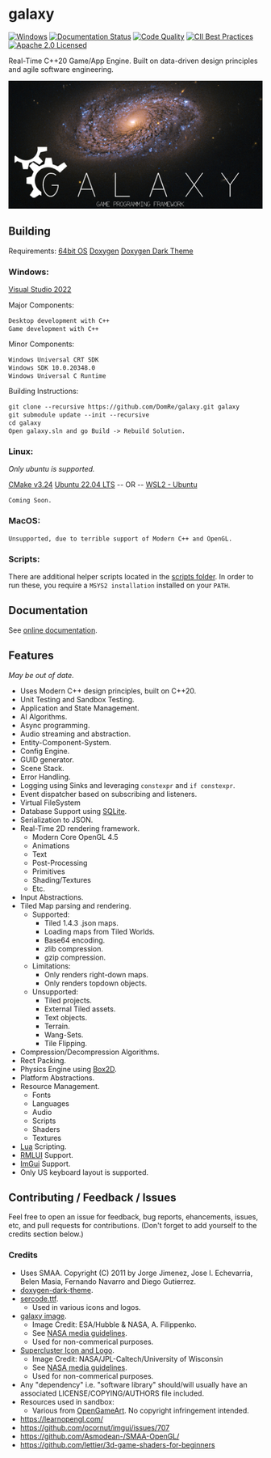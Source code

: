 # galaxy
[![Windows](https://ci.appveyor.com/api/projects/status/ww31j6b22u7bo1ua?svg=true)](https://ci.appveyor.com/project/reworks/galaxy)
[![Documentation Status](https://travis-ci.com/DomRe/galaxy.svg?branch=master)](https://domre.github.io/galaxy/)
[![Code Quality](https://app.codacy.com/project/badge/Grade/1cac439022e2417fa82b5dbc2c320030)](https://www.codacy.com/gh/DomRe/galaxy/dashboard?utm_source=github.com&amp;utm_medium=referral&amp;utm_content=DomRe/galaxy&amp;utm_campaign=Badge_Grade)
[![CII Best Practices](https://bestpractices.coreinfrastructure.org/projects/4377/badge)](https://bestpractices.coreinfrastructure.org/projects/4377)
[![Apache 2.0 Licensed](https://img.shields.io/badge/license-apache-blue.svg)](./LICENSE.txt)

Real-Time C++20 Game/App Engine. Built on data-driven design principles and agile software engineering. 

![galaxy](logo.png?raw=true "galaxy")

## Building

Requirements:
[64bit OS](https://en.wikipedia.org/wiki/X86-64)
[Doxygen](https://www.doxygen.nl/index.html)
[Doxygen Dark Theme](https://github.com/MaJerle/doxygen-dark-theme)

### Windows:
[Visual Studio 2022](https://visualstudio.microsoft.com/vs/)

Major Components:
```
Desktop development with C++
Game development with C++
```
Minor Components:
```
Windows Universal CRT SDK
Windows SDK 10.0.20348.0
Windows Universal C Runtime
```
Building Instructions:
```
git clone --recursive https://github.com/DomRe/galaxy.git galaxy
git submodule update --init --recursive
cd galaxy
Open galaxy.sln and go Build -> Rebuild Solution.
```

### Linux:
*Only ubuntu is supported.*

[CMake v3.24](https://cmake.org/download/)
[Ubuntu 22.04 LTS](https://ubuntu.com/download/desktop)
-- OR --
[WSL2 - Ubuntu](https://docs.microsoft.com/en-us/windows/wsl/install)

```
Coming Soon.
```

### MacOS:
```
Unsupported, due to terrible support of Modern C++ and OpenGL.
```

### Scripts:
There are additional helper scripts located in the [scripts folder](https://github.com/DomRe/galaxy/tree/master/scripts).
In order to run these, you require a ```MSYS2 installation``` installed on your ```PATH```.

## Documentation
See [online documentation](https://domre.github.io/galaxy/).

## Features
*May be out of date.*

- Uses Modern C++ design principles, built on C++20.
- Unit Testing and Sandbox Testing.
- Application and State Management.
- AI Algorithms.
- Async programming.
- Audio streaming and abstraction.
- Entity-Component-System.
- Config Engine.
- GUID generator.
- Scene Stack.
- Error Handling.
- Logging using Sinks and leveraging ```constexpr``` and ```if constexpr```.
- Event dispatcher based on subscribing and listeners.
- Virtual FileSystem
- Database Support using [SQLite](https://www.sqlite.org/index.html).
- Serialization to JSON.
- Real-Time 2D rendering framework.
	- Modern Core OpenGL 4.5
	- Animations
	- Text
	- Post-Processing
	- Primitives
	- Shading/Textures
	- Etc.
- Input Abstractions.
- Tiled Map parsing and rendering.
	- Supported:
		- Tiled 1.4.3 .json maps.
		- Loading maps from Tiled Worlds.
		- Base64 encoding.
		- zlib compression.
		- gzip compression.
	- Limitations:
		- Only renders right-down maps.
		- Only renders topdown objects.
	- Unsupported:
		- Tiled projects.
		- External Tiled assets.
		- Text objects.
		- Terrain.
		- Wang-Sets.
		- Tile Flipping.
- Compression/Decompression Algorithms.
- Rect Packing.
- Physics Engine using [Box2D](https://github.com/erincatto/box2d).
- Platform Abstractions.
- Resource Management.
	- Fonts
	- Languages
	- Audio
	- Scripts
	- Shaders
	- Textures
- [Lua](https://www.lua.org/) Scripting.
- [RMLUI](https://github.com/mikke89/RmlUi) Support.
- [ImGui](https://github.com/ocornut/imgui) Support.
- Only US keyboard layout is supported.

## Contributing / Feedback / Issues
Feel free to open an issue for feedback, bug reports, ehancements, issues, etc,
and pull requests for contributions. (Don't forget to add yourself to the credits section below.)

### Credits
* Uses SMAA. Copyright (C) 2011 by Jorge Jimenez, Jose I. Echevarria,  Belen Masia, Fernando Navarro and Diego Gutierrez.
* [doxygen-dark-theme](https://github.com/MaJerle/doxygen-dark-theme).
* [sercode.ttf](http://www.dafont.com/secret-code.font).
	* Used in various icons and logos.
* [galaxy image](https://www.nasa.gov/image-feature/goddard/2020/hubble-probes-colorful-galaxy).
	* Image Credit: ESA/Hubble & NASA, A. Filippenko.
	* See [NASA media guidelines](https://www.nasa.gov/multimedia/guidelines/index.html).
	* Used for non-commerical purposes.
* [Supercluster Icon and Logo](https://images.nasa.gov/details-PIA17241).
    * Image Credit: NASA/JPL-Caltech/University of Wisconsin
    * See [NASA media guidelines](https://www.nasa.gov/multimedia/guidelines/index.html).
	* Used for non-commerical purposes.
* Any "dependency" i.e. "software library" should/will usually have an associated LICENSE/COPYING/AUTHORS file included.
* Resources used in sandbox:
	* Various from [OpenGameArt](https://opengameart.org/). No copyright infringement intended.
* https://learnopengl.com/
* https://github.com/ocornut/imgui/issues/707
* https://github.com/Asmodean-/SMAA-OpenGL/
* https://github.com/lettier/3d-game-shaders-for-beginners